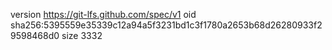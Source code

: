 version https://git-lfs.github.com/spec/v1
oid sha256:5395559e35339c12a94a5f3231bd1c3f1780a2653b68d26280933f29598468d0
size 3332
